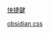 [快捷鍵](https://medium.com/pm%E7%9A%84%E7%94%9F%E7%94%A2%E5%8A%9B%E5%B7%A5%E5%85%B7%E7%AE%B1/obsidian-%E4%BD%BF%E7%94%A8%E6%95%99%E5%AD%B8-%E7%AD%86%E8%A8%98%E7%AF%87-08-%E5%80%8D%E9%80%9F%E6%8F%90%E5%8D%87%E4%BD%A0%E7%9A%84%E6%93%8D%E4%BD%9C%E9%80%9F%E5%BA%A6-14-%E5%80%8B-obsidian-%E5%BF%AB%E6%8D%B7%E9%8D%B5%E8%A8%AD%E5%AE%9A%E5%BB%BA%E8%AD%B0-adc2d025c6d1)

[obsidian css](https://medium.com/pm%E7%9A%84%E7%94%9F%E7%94%A2%E5%8A%9B%E5%B7%A5%E5%85%B7%E7%AE%B1/obsidian-%E4%BD%BF%E7%94%A8%E6%95%99%E5%AD%B8-%E5%9F%BA%E7%A4%8E%E7%AF%87-03-%E8%AA%8D%E8%AD%98-%E4%B8%BB%E9%A1%8C-%E8%88%87-css-%E5%AE%A2%E8%A3%BD%E5%8C%96%E8%A8%AD%E5%AE%9A-f6799a0a9085)


